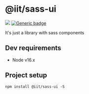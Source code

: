 # @iit/sass-ui

[![](https://img.shields.io/npm/v/@iit/sass-ui.svg)](https://www.npmjs.com/package/@iit/sass-ui) [![Generic badge](https://img.shields.io/badge/version-0.4.1-<COLOR>.svg)](https://github.com/wowxoxo/iit-sass-ui)

It's just a library with sass components

## Dev requirements

- Node v16.x

## Project setup

```
npm install @iit/sass-ui -S
```
